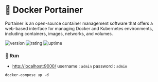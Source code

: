 # 🎉 Docker Portainer

Portainer is an open-source container management software that offers a web-based interface for managing Docker and Kubernetes environments, including containers, images, networks, and volumes.

![version](https://img.shields.io/badge/version-1.0-blue)
![rating](https://img.shields.io/badge/rating-★★★★★-yellow)
![uptime](https://img.shields.io/badge/uptime-100%25-brightgreen)

### 🥈 Run

- [http://localhost:9000/](http://localhost:9000/) username : `admin` password : `admin`

```shell
docker-compose up -d
```
